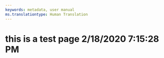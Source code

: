 ```yaml
---
keywords: metadata, user manual
ms.translationtype: Human Translation
---
```

# this is a test page 2/18/2020 7:15:28 PM